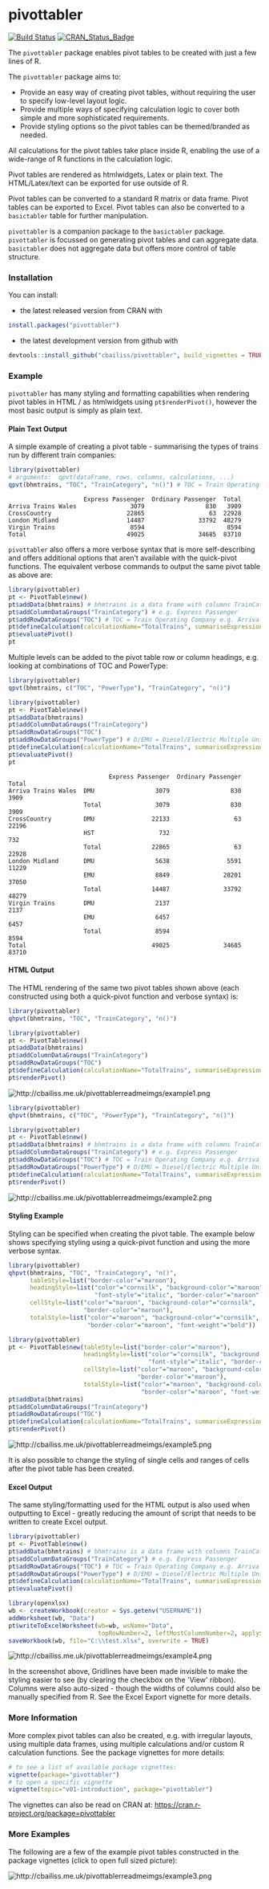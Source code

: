 pivottabler
================

[![Build Status](https://travis-ci.org/cbailiss/pivottabler.svg?branch=master)](https://travis-ci.org/cbailiss/pivottabler) [![CRAN\_Status\_Badge](http://www.r-pkg.org/badges/version/pivottabler)](https://cran.r-project.org/package=pivottabler)

The `pivottabler` package enables pivot tables to be created with just a few lines of R.

The `pivottabler` package aims to:

-   Provide an easy way of creating pivot tables, without requiring the user to specify low-level layout logic.
-   Provide multiple ways of specifying calculation logic to cover both simple and more sophisticated requirements.
-   Provide styling options so the pivot tables can be themed/branded as needed.

All calculations for the pivot tables take place inside R, enabling the use of a wide-range of R functions in the calculation logic.

Pivot tables are rendered as htmlwidgets, Latex or plain text. The HTML/Latex/text can be exported for use outside of R.

Pivot tables can be converted to a standard R matrix or data frame. Pivot tables can be exported to Excel. Pivot tables can also be converted to a `basictabler` table for further manipulation.

`pivottabler` is a companion package to the `basictabler` package. `pivottabler` is focussed on generating pivot tables and can aggregate data. `basictabler` does not aggregate data but offers more control of table structure.

### Installation

You can install:

-   the latest released version from CRAN with

``` r
install.packages("pivottabler")
```

-   the latest development version from github with

``` r
devtools::install_github("cbailiss/pivottabler", build_vignettes = TRUE)
```

### Example

`pivottabler` has many styling and formatting capabilities when rendering pivot tables in HTML / as htmlwidgets using `pt$renderPivot()`, however the most basic output is simply as plain text.

#### Plain Text Output

A simple example of creating a pivot table - summarising the types of trains run by different train companies:

``` r
library(pivottabler)
# arguments:  qpvt(dataFrame, rows, columns, calculations, ...)
qpvt(bhmtrains, "TOC", "TrainCategory", "n()") # TOC = Train Operating Company 
```

                         Express Passenger  Ordinary Passenger  Total  
    Arriva Trains Wales               3079                 830   3909  
    CrossCountry                     22865                  63  22928  
    London Midland                   14487               33792  48279  
    Virgin Trains                     8594                       8594  
    Total                            49025               34685  83710  

`pivottabler` also offers a more verbose syntax that is more self-describing and offers additional options that aren't available with the quick-pivot functions. The equivalent verbose commands to output the same pivot table as above are:

``` r
library(pivottabler)
pt <- PivotTable$new()
pt$addData(bhmtrains) # bhmtrains is a data frame with columns TrainCategory, TOC, etc.
pt$addColumnDataGroups("TrainCategory") # e.g. Express Passenger
pt$addRowDataGroups("TOC") # TOC = Train Operating Company e.g. Arriva Trains Wales
pt$defineCalculation(calculationName="TotalTrains", summariseExpression="n()")
pt$evaluatePivot()
pt
```

Multiple levels can be added to the pivot table row or column headings, e.g. looking at combinations of TOC and PowerType:

``` r
library(pivottabler)
qpvt(bhmtrains, c("TOC", "PowerType"), "TrainCategory", "n()")
```

``` r
library(pivottabler)
pt <- PivotTable$new()
pt$addData(bhmtrains)
pt$addColumnDataGroups("TrainCategory")
pt$addRowDataGroups("TOC")
pt$addRowDataGroups("PowerType") # D/EMU = Diesel/Electric Multiple Unit, HST=High Speed Train
pt$defineCalculation(calculationName="TotalTrains", summariseExpression="n()")
pt$evaluatePivot()
pt
```

                                Express Passenger  Ordinary Passenger  Total  
    Arriva Trains Wales  DMU                 3079                 830   3909  
                         Total               3079                 830   3909  
    CrossCountry         DMU                22133                  63  22196  
                         HST                  732                        732  
                         Total              22865                  63  22928  
    London Midland       DMU                 5638                5591  11229  
                         EMU                 8849               28201  37050  
                         Total              14487               33792  48279  
    Virgin Trains        DMU                 2137                       2137  
                         EMU                 6457                       6457  
                         Total               8594                       8594  
    Total                                   49025               34685  83710  

#### HTML Output

The HTML rendering of the same two pivot tables shown above (each constructed using both a quick-pivot function and verbose syntax) is:

``` r
library(pivottabler)
qhpvt(bhmtrains, "TOC", "TrainCategory", "n()") 
```

``` r
library(pivottabler)
pt <- PivotTable$new()
pt$addData(bhmtrains) 
pt$addColumnDataGroups("TrainCategory")
pt$addRowDataGroups("TOC")
pt$defineCalculation(calculationName="TotalTrains", summariseExpression="n()")
pt$renderPivot()
```

![<http://cbailiss.me.uk/pivottablerreadmeimgs/example1.png>](http://cbailiss.me.uk/pivottablerreadmeimgs/example1.png)

``` r
library(pivottabler)
qhpvt(bhmtrains, c("TOC", "PowerType"), "TrainCategory", "n()")  
```

``` r
library(pivottabler)
pt <- PivotTable$new()
pt$addData(bhmtrains) # bhmtrains is a data frame with columns TrainCategory, TOC, etc.
pt$addColumnDataGroups("TrainCategory") # e.g. Express Passenger
pt$addRowDataGroups("TOC") # TOC = Train Operating Company e.g. Arriva Trains Wales
pt$addRowDataGroups("PowerType") # D/EMU = Diesel/Electric Multiple Unit, HST=High Speed Train
pt$defineCalculation(calculationName="TotalTrains", summariseExpression="n()")
pt$renderPivot()
```

![<http://cbailiss.me.uk/pivottablerreadmeimgs/example2.png>](http://cbailiss.me.uk/pivottablerreadmeimgs/example2.png)

#### Styling Example

Styling can be specified when creating the pivot table. The example below shows specifying styling using a quick-pivot function and using the more verbose syntax.

``` r
library(pivottabler)
qhpvt(bhmtrains, "TOC", "TrainCategory", "n()", 
      tableStyle=list("border-color"="maroon"),
      headingStyle=list("color"="cornsilk", "background-color"="maroon", 
                        "font-style"="italic", "border-color"="maroon"), 
      cellStyle=list("color"="maroon", "background-color"="cornsilk", 
                     "border-color"="maroon"),
      totalStyle=list("color"="maroon", "background-color"="cornsilk", 
                      "border-color"="maroon", "font-weight"="bold")) 
```

``` r
library(pivottabler)
pt <- PivotTable$new(tableStyle=list("border-color"="maroon"),
                     headingStyle=list("color"="cornsilk", "background-color"="maroon", 
                                       "font-style"="italic", "border-color"="maroon"), 
                     cellStyle=list("color"="maroon", "background-color"="cornsilk", 
                                    "border-color"="maroon"),
                     totalStyle=list("color"="maroon", "background-color"="cornsilk", 
                                     "border-color"="maroon", "font-weight"="bold"))
pt$addData(bhmtrains)
pt$addColumnDataGroups("TrainCategory")
pt$addRowDataGroups("TOC")
pt$defineCalculation(calculationName="TotalTrains", summariseExpression="n()")
pt$renderPivot()
```

![<http://cbailiss.me.uk/pivottablerreadmeimgs/example5.png>](http://cbailiss.me.uk/pivottablerreadmeimgs/example5.png)

It is also possible to change the styling of single cells and ranges of cells after the pivot table has been created.

#### Excel Output

The same styling/formatting used for the HTML output is also used when outputting to Excel - greatly reducing the amount of script that needs to be written to create Excel output.

``` r
library(pivottabler)
pt <- PivotTable$new()
pt$addData(bhmtrains) # bhmtrains is a data frame with columns TrainCategory, TOC, etc.
pt$addColumnDataGroups("TrainCategory") # e.g. Express Passenger
pt$addRowDataGroups("TOC") # TOC = Train Operating Company e.g. Arriva Trains Wales
pt$addRowDataGroups("PowerType") # D/EMU = Diesel/Electric Multiple Unit, HST=High Speed Train
pt$defineCalculation(calculationName="TotalTrains", summariseExpression="n()")
pt$evaluatePivot()

library(openxlsx)
wb <- createWorkbook(creator = Sys.getenv("USERNAME"))
addWorksheet(wb, "Data")
pt$writeToExcelWorksheet(wb=wb, wsName="Data", 
                         topRowNumber=2, leftMostColumnNumber=2, applyStyles=TRUE)
saveWorkbook(wb, file="C:\\test.xlsx", overwrite = TRUE)
```

![<http://cbailiss.me.uk/pivottablerreadmeimgs/example4.png>](http://cbailiss.me.uk/pivottablerreadmeimgs/example4.png)

In the screenshot above, Gridlines have been made invisible to make the styling easier to see (by clearing the checkbox on the 'View' ribbon). Columns were also auto-sized - though the widths of columns could also be manually specified from R. See the Excel Export vignette for more details.

### More Information

More complex pivot tables can also be created, e.g. with irregular layouts, using multiple data frames, using multiple calculations and/or custom R calculation functions. See the package vignettes for more details:

``` r
# to see a list of available package vignettes:
vignette(package="pivottabler")
# to open a specific vignette
vignette(topic="v01-introduction", package="pivottabler")
```

The vignettes can also be read on CRAN at: <https://cran.r-project.org/package=pivottabler>

### More Examples

The following are a few of the example pivot tables constructed in the package vignettes (click to open full sized picture):

![<http://cbailiss.me.uk/pivottablerreadmeimgs/example3.png>](http://cbailiss.me.uk/pivottablerreadmeimgs/example3.png)

